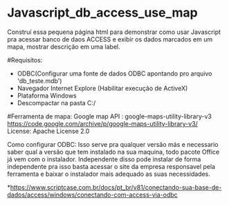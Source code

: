 # Javascript_db_access_use_map
Construí essa pequena página html para demonstrar como usar Javascript pra acessar banco de daos ACCESS e exibir os dados marcados em um mapa, mostrar descrição em uma label.


#Requisitos:
* ODBC(Configurar uma fonte de dados ODBC apontando pro arquivo 'db_teste.mdb')
* Navegador Internet Explore (Habilitar execução de ActiveX)
* Plataforma Windows
* Descompactar na pasta C:/ 

#Ferramenta de mapa:
Google map API : google-maps-utility-library-v3
<br>
https://code.google.com/archive/p/google-maps-utility-library-v3/
<br>
License: Apache License 2.0


Como configurar ODBC:
Isso serve pra qualquer versão más e necessario saber qual a versão que tem instalado na sua maquina, todo pacote Office já vem com o instalador. Independente disso pode instalar de forma independente pra isso basta acessar o site da empresa responsavel pela ferramenta e baixar o instalador mais adequado as suas necessidades. 

*https://www.scriptcase.com.br/docs/pt_br/v81/conectando-sua-base-de-dados/access/windows/conectando-com-access-via-odbc

